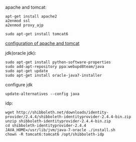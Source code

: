
apache and tomcat:

    apt-get install apache2
    a2enmod ssl
    a2enmod proxy_ajp

    sudo apt-get install tomcat6
    
[configuration of apache and tomcat](https://wiki.shibboleth.net/confluence/display/SHIB2/IdPApacheTomcatPrepare) 
    
    
    
jdk(oracle jdk):

    sudo apt-get install python-software-properties
    sudo add-apt-repository ppa:webupd8team/java
    sudo apt-get update
    sudo apt-get install oracle-java7-installer
    
configure jdk

    update-alternatives --config java
    
    
idp:
    
    wget http://shibboleth.net/downloads/identity-provider/2.4.4/shibboleth-identityprovider-2.4.4-bin.zip
    unzip shibboleth-identityprovider-2.4.4-bin.zip
    cd shibboleth-identityprovider-2.4.4
    JAVA_HOME=/usr/lib/jvm/java-7-oracle ./install.sh
    chown -R tomcat6:tomcat6 /opt/shibboleth-idp

